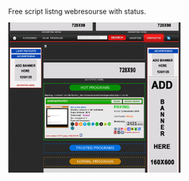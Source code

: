 Free script listng webresourse with status. 


  <img src="https://raw.githubusercontent.com/dzhigit/Listing-PHP/refs/heads/main/screenshot-4d683380-9104-4fbc-a304-f19a4a61083b-00-ocpcc9idtukd.sisko.replit.dev-2025.06.30-03_47_48.png" width="350" title="hover text">

